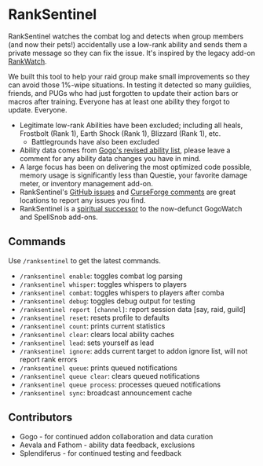 # RankSentinel

RankSentinel watches the combat log and detects when group members (and now their pets!) accidentally use a low-rank ability and sends them a private message so they can fix the issue. It's inspired by the legacy add-on [RankWatch](https://www.curseforge.com/wow/addons/rankwatch).

We built this tool to help your raid group make small improvements so they can avoid those 1%-wipe situations. In testing it detected so many guildies, friends, and PUGs who had just forgotten to update their action bars or macros after training. Everyone has at least one ability they forgot to update. Everyone.

- Legitimate low-rank Abilities have been excluded; including all heals, Frostbolt (Rank 1), Earth Shock (Rank 1), Blizzard (Rank 1), etc.
  - Battlegrounds have also been excluded
- Ability data comes from [Gogo's revised ability list](https://docs.google.com/spreadsheets/d/1jtx1WyfChzACzh0WBWANtrqkRtS3D-zPWqs3eOnyVvY/edit?usp=sharing), please leave a comment for any ability data changes you have in mind.
- A large focus has been on delivering the most optimized code possible, memory usage is significantly less than Questie, your favorite damage meter, or inventory management add-on.
- RankSentinel's [GitHub issues](https://github.com/valkyrnstudios/RankSentinel/issues) and [CurseForge comments](https://www.curseforge.com/wow/addons/ranksentinel) are great locations to report any issues you find.
- RankSentinel is a [spiritual successor](https://github.com/valkyrnstudios/RankSentinel/issues/5) to the now-defunct GogoWatch and SpellSnob add-ons.

## Commands

Use `/ranksentinel` to get the latest commands.

- `/ranksentinel enable`: toggles combat log parsing
- `/ranksentinel whisper`: toggles whispers to players
- `/ranksentinel combat`: toggles whispers to players after comba
- `/ranksentinel debug`: toggles debug output for testing
- `/ranksentinel report [channel]`: report session data [say, raid, guild]
- `/ranksentinel reset`: resets profile to defaults
- `/ranksentinel count`: prints current statistics
- `/ranksentinel clear`: clears local ability caches
- `/ranksentinel lead`: sets yourself as lead
- `/ranksentinel ignore`: adds current target to addon ignore list, will not report rank errors
- `/ranksentinel queue`: prints queued notifications
- `/ranksentinel queue clear`: clears queued notifications
- `/ranksentinel queue process`: processes queued notifications
- `/ranksentinel sync`: broadcast announcement cache

## Contributors

- Gogo - for continued addon collaboration and data curation
- Aevala and Fathom - ability data feedback, exclusions
- Splendiferus - for continued testing and feedback
